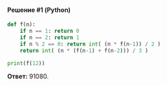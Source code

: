 #### Решение #1 (Python)
```python
def f(n):
	if n == 1: return 0
	if n == 2: return 1
	if n % 2 == 0: return int( (n * f(n-1)) / 2 )
	return int( (n * (f(n-1) + f(n-2))) / 3 )

print(f(12))
```
**Ответ:** 91080.
